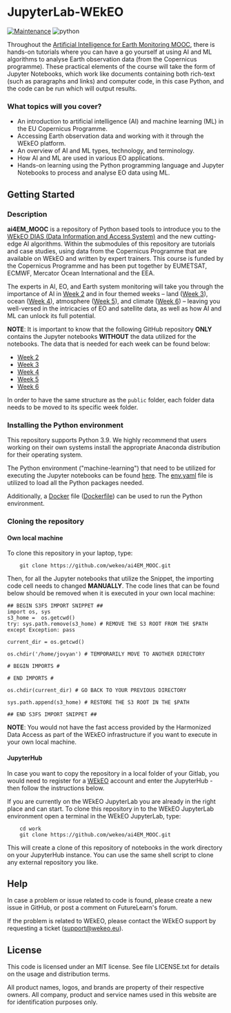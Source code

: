 # JupyterLab-WEkEO

[![Maintenance](https://img.shields.io/badge/Maintained%3F-yes-green.svg)](https://github.com/wekeo/ai4EM_MOOC/graphs/commit-activity)
![python](https://img.shields.io/badge/python-3.9-blue)


Throughout the [Artificial Intelligence for Earth Monitoring MOOC](https://www.futurelearn.com/courses/artificial-intelligence-for-earth-monitoring), there is hands-on tutorials where you can have a go yourself at using AI and ML algorithms to analyse Earth observation data (from the Copernicus programme). These practical elements of the course will take the form of Jupyter Notebooks, which work like documents containing both rich-text (such as paragraphs and links) and computer code, in this case Python, and the code can be run which will output results.

### What topics will you cover?

* An introduction to artificial intelligence (AI) and machine learning (ML) in the EU Copernicus Programme.
* Accessing Earth observation data and working with it through the WEkEO platform.
* An overview of AI and ML types, technology, and terminology.
* How AI and ML are used in various EO applications.
* Hands-on learning using the Python programming language and Jupyter Notebooks to process and analyse EO data using ML.

## Getting Started

### Description

**ai4EM_MOOC** is a repository of Python based tools to introduce you to the [WEkEO DIAS (Data Information and Access System)](https://wekeo.eu/) and the new cutting-edge AI algorithms. Within the submodules of this repository are tutorials and case studies, using data from the Copernicus Programme that are available on WEkEO and written by expert trainers. This course is funded by the Copernicus Programme and has been put together by EUMETSAT, ECMWF, Mercator Ocean International and the EEA.

The experts in AI, EO, and Earth system monitoring will take you through the importance of AI in [Week 2](https://github.com/wekeo/ai4EM_MOOC/blob/main/2_ai4eo) and in four themed weeks – land ([Week 3](https://github.com/wekeo/ai4EM_MOOC/blob/main/3_land)), ocean ([Week 4](https://github.com/wekeo/ai4EM_MOOC/blob/main/4_ocean)), atmosphere ([Week 5](https://github.com/wekeo/ai4EM_MOOC/blob/main/5_atmosphere)), and climate ([Week 6](https://github.com/wekeo/ai4EM_MOOC/blob/main/6_climate)) – leaving you well-versed in the intricacies of EO and satellite data, as well as how AI and ML can unlock its full potential. 

**NOTE**: It is important to know that the following GitHub repository **ONLY** contains the Jupyter notebooks **WITHOUT** the data utilized for the notebooks. The data that is needed for each week can be found below:

* [Week 2](https://wekeo-files.apps.mercator.dpi.wekeo.eu/s/iqMwt7Zz8isxg2K)
* [Week 3](https://wekeo-files.apps.mercator.dpi.wekeo.eu/s/A2wnqLpAAHnKByt)
* [Week 4](https://wekeo-files.apps.mercator.dpi.wekeo.eu/s/teTmKxmA2eSMssp)
* [Week 5](https://wekeo-files.apps.mercator.dpi.wekeo.eu/s/E2prXaiWQNXWrbS)
* [Week 6](https://wekeo-files.apps.mercator.dpi.wekeo.eu/s/FjK8Z9tyzjnWRKX)

In order to have the same structure as the `public` folder, each folder data needs to be moved to its specific week folder. 

### Installing the Python environment

This repository supports Python 3.9. We highly recommend that users working on their own systems install the appropriate Anaconda distribution for their operating system. 

The Python environment ("machine-learning") that need to be utilized for executing the Jupyter notebooks can be found [here](https://github.com/wekeo/ai4EM_MOOC/blob/main/env.yaml). The [env.yaml](https://github.com/wekeo/ai4EM_MOOC/blob/main/env.yaml) file is utilized to load all the Python packages needed.

Additionally, a [Docker](https://github.com/wekeo/ai4EM_MOOC/blob/main/Dockerfile) file ([Dockerfile](https://github.com/wekeo/ai4EM_MOOC/blob/main/Dockerfile)) can be used to run the Python environment. 

### Cloning the repository

#### Own local machine

To clone this repository in your laptop, type:

``` shell
    git clone https://github.com/wekeo/ai4EM_MOOC.git
```

Then, for all the Jupyter notebooks that utilize the Snippet, the importing code cell needs to changed **MANUALLY**. The code lines that can be found below should be removed when it is executed in your own local machine:

```
## BEGIN S3FS IMPORT SNIPPET ##
import os, sys
s3_home =  os.getcwd()
try: sys.path.remove(s3_home) # REMOVE THE S3 ROOT FROM THE $PATH
except Exception: pass

current_dir = os.getcwd()

os.chdir('/home/jovyan') # TEMPORARILY MOVE TO ANOTHER DIRECTORY

# BEGIN IMPORTS #

# END IMPORTS #

os.chdir(current_dir) # GO BACK TO YOUR PREVIOUS DIRECTORY

sys.path.append(s3_home) # RESTORE THE S3 ROOT IN THE $PATH

## END S3FS IMPORT SNIPPET ##
```

**NOTE**: You would not have the fast access provided by the Harmonized Data Access as part of the WEkEO infrastructure if you want to execute in your own local machine.

#### JupyterHub

In case you want to copy the repository in a local folder of your Gitlab, you would need to register for a [WEkEO](www.wekeo.eu) account and enter the JupyterHub - then follow the instructions below.

If you are currently on the WEkEO JupyterLab you are already in the right place and can start. To clone this repository in to the WEkEO JupyterLab environment open a terminal in the WEkEO JupyterLab, type:

``` shell
    cd work
    git clone https://github.com/wekeo/ai4EM_MOOC.git
```

This will create a clone of this repository of notebooks in the work directory on your JupyterHub instance. You can use the same shell script to clone any external repository you like.


## Help

In case a problem or issue related to code is found, please create a new issue in GitHub, or post a comment on FutureLearn's forum.

If the problem is related to WEkEO, please contact the WEkEO support by requesting a ticket ([support@wekeo.eu](support@wekeo.eu)).

## License

This code is licensed under an MIT license. See file LICENSE.txt for details on the usage and distribution terms.

All product names, logos, and brands are property of their respective owners. All company, product and service names used in this website are for identification purposes only.